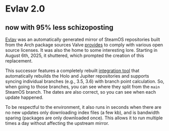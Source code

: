 # Evlav 2.0
## now with 95% less schizoposting

[Evlav](https://gitlab.com/evlaV) was an automatically generated mirror of SteamOS repositories built from the Arch package sources Valve [provides](https://steamdeck-packages.steamos.cloud/archlinux-mirror/sources) to comply with various open source licenses. It was also the home to some interesting lore. Starting in August 6th, 2025, it shuttered, which prompted the creation of this replacement.

This successor features a completely rebuilt [integration tool](https://github.com/evlav/evlav) that automatically rebuilds the Holo and Jupiter repositories and supports syncing individual branches (e.g., 3.5, 3.6) with branch point calculation. So, when going to those branches, you can see where they split from the `main` SteamOS branch. The dates are also correct, so you can see when each update happened.

To be respectful to the environment, it also runs in seconds when there are no new updates only downloading index files (a few kb), and is bandwidth sparing (packages are only downloaded once). This allows it to run multiple times a day without affecting the upstream mirror.
